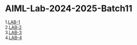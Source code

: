 # AIML-Lab-2024-2025-Batch11
1.[LAB-1](https://github.com/preethika2512/AIML-Lab-2024-2025-Batch11/blob/main/Lab01.ipynb)  
2.[LAB-2](https://github.com/preethika2512/AIML-Lab-2024-2025-Batch11/blob/main/LAB_02.ipynb)  
3.[LAB-3](https://github.com/preethika2512/AIML-Lab-2024-2025-Batch11/blob/main/Lab03.ipynb)  
4.[LAB-4](https://github.com/preethika2512/AIML-Lab-2024-2025-Batch11/blob/main/Lab04.ipynb)
